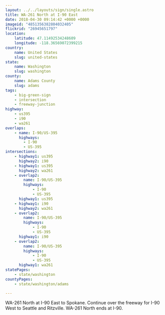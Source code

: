 ```yaml
---
layout: ../../layouts/sign/single.astro
title: WA-261 North at I-90 East
date: 2018-04-30 09:14:42 +0000 +0000
imageid: "4851356382804032405"
flickrid: "26945651797"
location:
    latitude: 47.11492534248609
    longitude: -118.36569072399215
country:
    name: United States
    slug: united-states
state:
    name: Washington
    slug: washington
county:
    name: Adams County
    slug: adams
tags:
    - big-green-sign
    - intersection
    - freeway-junction
highway:
    - us395
    - i90
    - wa261
overlaps:
    - name: I-90/US-395
      highways:
        - I-90
        - US-395
intersections:
    - highway1: us395
      highway2: i90
    - highway1: us395
      highway2: wa261
    - overlap2:
        name: I-90/US-395
        highways:
            - I-90
            - US-395
      highway1: us395
    - highway1: i90
      highway2: wa261
    - overlap2:
        name: I-90/US-395
        highways:
            - I-90
            - US-395
      highway1: i90
    - overlap2:
        name: I-90/US-395
        highways:
            - I-90
            - US-395
      highway1: wa261
statePages:
    - state/washington
countyPages:
    - state/washington/adams

---
```

WA-261 North at I-90 East to Spokane.  Continue over the freeway for I-90 West to Seattle and Ritzville.  WA-261 North ends at I-90.